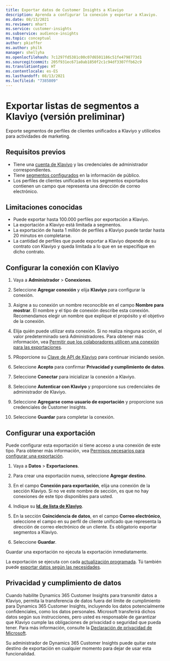 ```yaml
---
title: Exportar datos de Customer Insights a Klaviyo
description: Aprenda a configurar la conexión y exportar a Klaviyo.
ms.date: 08/13/2021
ms.reviewer: mhart
ms.service: customer-insights
ms.subservice: audience-insights
ms.topic: conceptual
author: pkieffer
ms.author: philk
manager: shellyha
ms.openlocfilehash: 7c1297fd5381c00c07d6501186c51fe4798773d1
ms.sourcegitcommit: 205f931ec671a0ab1850f2c1c94df3307ffb62c9
ms.translationtype: HT
ms.contentlocale: es-ES
ms.lasthandoff: 08/13/2021
ms.locfileid: "7385809"
---
```

# <a name="export-segment-lists-to-klaviyo-preview"></a>Exportar listas de segmentos a Klaviyo (versión preliminar)

Exporte segmentos de perfiles de clientes unificados a Klaviyo y utilícelos para actividades de marketing.

## <a name="prerequisites"></a>Requisitos previos

-   Tiene una [cuenta de Klaviyo](https://www.klaviyo.com/) y las credenciales de administrador correspondientes.
-   Tiene [segmentos configurados](segments.md) en la información de público.
-   Los perfiles de clientes unificados en los segmentos exportados contienen un campo que representa una dirección de correo electrónico.

## <a name="known-limitations"></a>Limitaciones conocidas

- Puede exportar hasta 100.000 perfiles por exportación a Klaviyo.
- La exportación a Klaviyo está limitada a segmentos.
- La exportación de hasta 1 millón de perfiles a Klaviyo puede tardar hasta 20 minutos en completarse. 
- La cantidad de perfiles que puede exportar a Klaviyo depende de su contrato con Klaviyo y queda limitada a lo que en se especifique en dicho contrato.

## <a name="set-up-connection-to-klaviyo"></a>Configurar la conexión con Klaviyo

1. Vaya a **Administrador** > **Conexiones**.

1. Seleccione **Agregar conexión** y elija **Klaviyo** para configurar la conexión.

1. Asigne a su conexión un nombre reconocible en el campo **Nombre para mostrar**. El nombre y el tipo de conexión describe esta conexión. Recomendamos elegir un nombre que explique el propósito y el objetivo de la conexión.

1. Elija quién puede utilizar esta conexión. Si no realiza ninguna acción, el valor predeterminado será Administradores. Para obtener más información, vea [Permitir que los colaboradores utilicen una conexión para las exportaciones](connections.md#allow-contributors-to-use-a-connection-for-exports).

1. PRoporcione su [Clave de API de Klaviyo](https://help.klaviyo.com/hc/articles/115005062267-How-to-Manage-Your-Account-s-API-Keys) para continuar iniciando sesión. 

1. Seleccione **Acepto** para confirmar **Privacidad y cumplimiento de datos**.

1. Seleccione **Conectar** para inicializar la conexión a Klaviyo.

1. Seleccione **Autenticar con Klaviyo** y proporcione sus credenciales de administrador de Klaviyo.

1. Seleccione **Agregarse como usuario de exportación** y proporcione sus credenciales de Customer Insights.

1. Seleccione **Guardar** para completar la conexión.

## <a name="configure-an-export"></a>Configurar una exportación

Puede configurar esta exportación si tiene acceso a una conexión de este tipo. Para obtener más información, vea [Permisos necesarios para configurar una exportación](export-destinations.md#set-up-a-new-export).

1. Vaya a **Datos** > **Exportaciones**.

1. Para crear una exportación nueva, seleccione **Agregar destino**.

1. En el campo **Conexión para exportación**, elija una conexión de la sección Klaviyo. Si no ve este nombre de sección, es que no hay conexiones de este tipo disponibles para usted.

1. Indique su [**Id. de lista de Klaviyo**](https://help.klaviyo.com/hc/articles/115005078647-How-to-Find-a-List-ID).     

3. En la sección **Coincidencia de datos**, en el campo **Correo electrónico**, seleccione el campo en su perfil de cliente unificado que representa la dirección de correo electrónico de un cliente. Es obligatorio exportar segmentos a Klaviyo.

1. Seleccione **Guardar**.

Guardar una exportación no ejecuta la exportación inmediatamente.

La exportación se ejecuta con cada [actualización programada](system.md#schedule-tab). Tú también puede [exportar datos según las necesidades](export-destinations.md#run-exports-on-demand). 


## <a name="data-privacy-and-compliance"></a>Privacidad y cumplimiento de datos

Cuando habilite Dynamics 365 Customer Insights para transmitir datos a Klaviyo, permita la transferencia de datos fuera del límite de cumplimiento para Dynamics 365 Customer Insights, incluyendo los datos potencialmente confidenciales, como los datos personales. Microsoft transferirá dichos datos según sus instrucciones, pero usted es responsable de garantizar que Klaviyo cumple las obligaciones de privacidad o seguridad que pueda tener. Para más información, consulte la [Declaración de privacidad de Microsoft](https://go.microsoft.com/fwlink/?linkid=396732).

Su administrador de Dynamics 365 Customer Insights puede quitar este destino de exportación en cualquier momento para dejar de usar esta funcionalidad.
